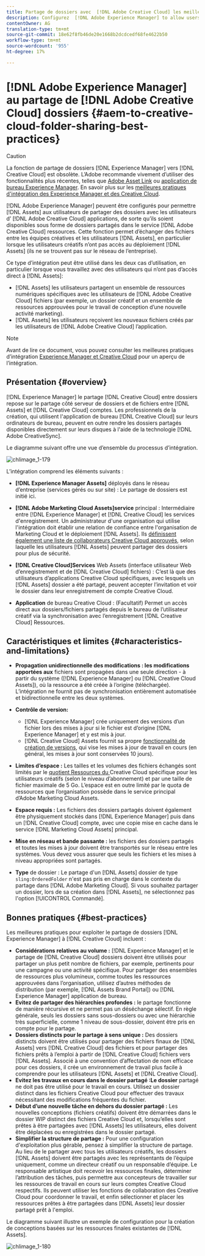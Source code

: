```yaml
---
title: Partage de dossiers avec  [!DNL Adobe Creative Cloud] les meilleures pratiques
description: Configurez  [!DNL Adobe Experience Manager] to allow users in [!DNL Experience Manager Assets] pour échanger des dossiers avec des utilisateurs Adobe Creative Cloud (CC).
contentOwner: AG
translation-type: tm+mt
source-git-commit: 18e62f8fb46de20e1668b2dcdcedf68fe4622b50
workflow-type: tm+mt
source-wordcount: '955'
ht-degree: 17%

---
```



# [!DNL Adobe Experience Manager] au partage de  [!DNL Adobe Creative Cloud] dossiers  {#aem-to-creative-cloud-folder-sharing-best-practices}

>[!CAUTION]
>
>La fonction de partage de dossiers [!DNL Experience Manager] vers [!DNL Creative Cloud] est obsolète. L’Adobe recommande vivement d’utiliser des fonctionnalités plus récentes, telles que [Adobe Asset Link](https://helpx.adobe.com/fr/enterprise/admin-guide.html/enterprise/using/adobe-asset-link.ug.html) ou [application de bureau Experience Manager](https://experienceleague.adobe.com/docs/experience-manager-desktop-app/using/using.html?lang=fr). En savoir plus sur les [meilleures pratiques d&#39;intégration des Experience Manager et des Creative Cloud](/help/assets/aem-cc-integration-best-practices.md).

[!DNL Adobe Experience Manager] peuvent être configurés pour permettre  [!DNL Assets] aux utilisateurs de partager des dossiers avec les utilisateurs d’ [!DNL Adobe Creative Cloud] applications, de sorte qu’ils soient disponibles sous forme de dossiers partagés dans le service  [!DNL Adobe Creative Cloud] ressources. Cette fonction permet d’échanger des fichiers entre les équipes créatives et les utilisateurs [!DNL Assets], en particulier lorsque les utilisateurs créatifs n’ont pas accès au déploiement [!DNL Assets] (ils ne se trouvent pas sur le réseau de l’entreprise).

Ce type d’intégration peut être utilisé dans les deux cas d’utilisation, en particulier lorsque vous travaillez avec des utilisateurs qui n’ont pas d’accès direct à [!DNL Assets]:

* [!DNL Assets] les utilisateurs partagent un ensemble de ressources numériques spécifiques avec les utilisateurs de  [!DNL Adobe Creative Cloud] fichiers (par exemple, un dossier créatif et un ensemble de ressources approuvées pour le travail de conception d’une nouvelle activité marketing).
* [!DNL Assets] les utilisateurs reçoivent les nouveaux fichiers créés par les utilisateurs de  [!DNL Adobe Creative Cloud] l’application.

>[!NOTE]
>
>Avant de lire ce document, vous pouvez consulter les meilleures pratiques d’intégration [Experience Manager et Creative Cloud](/help/assets/aem-cc-integration-best-practices.md) pour un aperçu de l’intégration.

## Présentation {#overview}

[!DNL Experience Manager] le partage  [!DNL Creative Cloud] entre dossiers repose sur le partage côté serveur de dossiers et de fichiers entre  [!DNL Assets] et  [!DNL Creative Cloud] comptes. Les professionnels de la création, qui utilisent l&#39;application de bureau [!DNL Creative Cloud] sur leurs ordinateurs de bureau, peuvent en outre rendre les dossiers partagés disponibles directement sur leurs disques à l&#39;aide de la technologie [!DNL Adobe CreativeSync].

Le diagramme suivant offre une vue d’ensemble du processus d’intégration.

![chlimage_1-179](assets/chlimage_1-406.png)

L’intégration comprend les éléments suivants :

* **[!DNL Experience Manager Assets]** déployés dans le réseau d’entreprise (services gérés ou sur site) : Le partage de dossiers est initié ici.
* **[!DNL Adobe Marketing Cloud Assets]service** principal : Intermédiaire entre  [!DNL Experience Manager] et  [!DNL Creative Cloud] les services d&#39;enregistrement. Un administrateur d&#39;une organisation qui utilise l&#39;intégration doit établir une relation de confiance entre l&#39;organisation de Marketing Cloud et le déploiement [!DNL Assets]. Ils [définissent également une liste de collaborateurs Creative Cloud approuvés](https://experienceleague.adobe.com/docs/core-services/interface/assets/t-admin-add-cc-user.html), selon laquelle les utilisateurs [!DNL Assets] peuvent partager des dossiers pour plus de sécurité.

* **[!DNL Creative Cloud]Services**  Web Assets (interface utilisateur Web d’enregistrement et de  [!DNL Creative Cloud] fichiers) : C’est là que des utilisateurs d’applications Creative Cloud spécifiques, avec lesquels un  [!DNL Assets] dossier a été partagé, peuvent accepter l’invitation et voir le dossier dans leur enregistrement de compte Creative Cloud.
* **Application** de bureau Creative Cloud : (Facultatif) Permet un accès direct aux dossiers/fichiers partagés depuis le bureau de l’utilisateur créatif via la synchronisation avec l’enregistrement  [!DNL Creative Cloud] Ressources.

## Caractéristiques et limites {#characteristics-and-limitations}

* **Propagation unidirectionnelle des modifications : les modifications apportées aux** fichiers sont propagées dans une seule direction - à partir du système ([!DNL Experience Manager] ou  [!DNL Creative Cloud Assets]), où la ressource a été créée à l’origine (téléchargée). L’intégration ne fournit pas de synchronisation entièrement automatisée et bidirectionnelle entre les deux systèmes.
* **Contrôle de version:**

   * [!DNL Experience Manager] crée uniquement des versions d’un fichier lors des mises à jour si le fichier est d’origine  [!DNL Experience Manager] et y est mis à jour.
   * [!DNL Creative Cloud] Assets fournit sa propre [fonctionnalité de création de versions](https://helpx.adobe.com/fr/creative-cloud/help/versioning-faq.html), qui vise les mises à jour de travail en cours (en général, les mises à jour sont conservées 10 jours).

* **Limites d’espace :** Les tailles et les volumes des fichiers échangés sont limités par le  [quotient Ressources du ](https://helpx.adobe.com/creative-cloud/kb/file-storage-quota.html) Creative Cloud spécifique pour les utilisateurs créatifs (selon le niveau d’abonnement) et par une taille de fichier maximale de 5 Go. L’espace est en outre limité par le quota de ressources que l’organisation possède dans le service principal d’Adobe Marketing Cloud Assets.

* **Espace requis :** Les fichiers des dossiers partagés doivent également être physiquement stockés dans  [!DNL Experience Manager] puis dans un  [!DNL Creative Cloud] compte, avec une copie mise en cache dans le service  [!DNL Marketing Cloud Assets] principal.
* **Mise en réseau et bande passante :** les fichiers des dossiers partagés et toutes les mises à jour doivent être transportés sur le réseau entre les systèmes. Vous devez vous assurer que seuls les fichiers et les mises à niveau appropriées sont partagés.
* **Type** de dossier : Le partage d&#39;un  [!DNL Assets] dossier de type  `sling:OrderedFolder` n&#39;est pas pris en charge dans le contexte du partage dans  [!DNL Adobe Marketing Cloud]. Si vous souhaitez partager un dossier, lors de sa création dans [!DNL Assets], ne sélectionnez pas l&#39;option [!UICONTROL Commandé].

## Bonnes pratiques {#best-practices}

Les meilleures pratiques pour exploiter le partage de dossiers [!DNL Experience Manager] à [!DNL Creative Cloud] incluent :

* **Considérations relatives au volume :** [!DNL Experience Manager] et le partage de  [!DNL Creative Cloud] dossiers doivent être utilisés pour partager un plus petit nombre de fichiers, par exemple, pertinents pour une campagne ou une activité spécifique. Pour partager des ensembles de ressources plus volumineux, comme toutes les ressources approuvées dans l’organisation, utilisez d’autres méthodes de distribution (par exemple, [!DNL Assets Brand Portal]) ou [!DNL Experience Manager] application de bureau.
* **Evitez de partager des hiérarchies profondes :** le partage fonctionne de manière récursive et ne permet pas un déséchange sélectif. En règle générale, seuls les dossiers sans sous-dossiers ou avec une hiérarchie très superficielle, comme 1 niveau de sous-dossier, doivent être pris en compte pour le partage.
* **Dossiers distincts pour le partage à sens unique :** Des dossiers distincts doivent être utilisés pour partager des fichiers finaux de  [!DNL Assets] vers  [!DNL Creative Cloud] des fichiers et pour partager des fichiers prêts à l’emploi à partir de  [!DNL Creative Cloud] fichiers vers  [!DNL Assets]. Associé à une convention d’affectation de nom efficace pour ces dossiers, il crée un environnement de travail plus facile à comprendre pour les utilisateurs [!DNL Assets] et [!DNL Creative Cloud].
* **Evitez les travaux en cours dans le dossier partagé :Le dossier** partagé ne doit pas être utilisé pour le travail en cours. Utilisez un dossier distinct dans les fichiers Creative Cloud pour effectuer des travaux nécessitant des modifications fréquentes du fichier.
* **Début d’une nouvelle tâche en dehors du dossier partagé :** Les nouvelles conceptions (fichiers créatifs) doivent être démarrées dans le dossier WIP distinct des fichiers Creative Cloud et, lorsqu’elles sont prêtes à être partagées avec  [!DNL Assets] les utilisateurs, elles doivent être déplacées ou enregistrées dans le dossier partagé.
* **Simplifier la structure de partage :** Pour une configuration d&#39;exploitation plus gérable, pensez à simplifier la structure de partage. Au lieu de le partager avec tous les utilisateurs créatifs, les dossiers [!DNL Assets] doivent être partagés avec les représentants de l’équipe uniquement, comme un directeur créatif ou un responsable d’équipe. Le responsable artistique doit recevoir les ressources finales, déterminer l’attribution des tâches, puis permettre aux concepteurs de travailler sur les ressources de travail en cours sur leurs comptes Creative Cloud respectifs. Ils peuvent utiliser les fonctions de collaboration des Creative Cloud pour coordonner le travail, et enfin sélectionner et placer les ressources prêtes à être partagées dans [!DNL Assets] leur dossier partagé prêt à l&#39;emploi.

Le diagramme suivant illustre un exemple de configuration pour la création de conceptions basées sur les ressources finales existantes de [!DNL Assets].

![chlimage_1-180](assets/chlimage_1-407.png)
